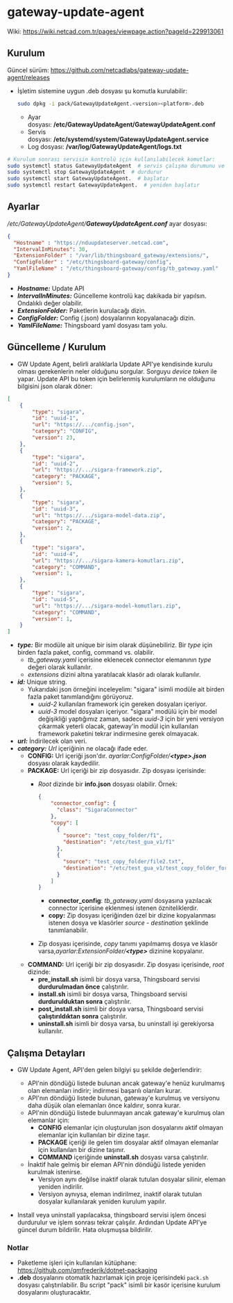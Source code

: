 # gateway-update-agent

Wiki: <https://wiki.netcad.com.tr/pages/viewpage.action?pageId=229913061>

## Kurulum

Güncel sürüm: <https://github.com/netcadlabs/gateway-update-agent/releases> 

* İşletim sistemine uygun .deb dosyası şu komutla kurulabilir:
  
  ```bash
  sudo dpkg -i pack/GatewayUpdateAgent.<version><platform>.deb
  ```
  
  * Ayar dosyası: **/etc/GatewayUpdateAgent/GatewayUpdateAgent.conf**
  * Servis dosyası: **/etc/systemd/system/GatewayUpdateAgent.service**
  * Log dosyası: **/var/log/GatewayUpdateAgent/logs.txt**

```bash
# Kurulum sonrası servisin kontrolü için kullanılabilecek komutlar:
sudo systemctl status GatewayUpdateAgent  # servis çalışma durumunu ve son logları gösterir
sudo systemctl stop GatewayUpdateAgent  # durdurur
sudo systemctl start GatewayUpdateAgent.  # başlatır
sudo systemctl restart GatewayUpdateAgent.  # yeniden başlatır
```

## Ayarlar

*/etc/GatewayUpdateAgent/**GatewayUpdateAgent.conf*** ayar dosyası:

```json
{
  "Hostname" : "https://nduupdateserver.netcad.com",
  "IntervalInMinutes": 30,
  "ExtensionFolder" : "/var/lib/thingsboard_gateway/extensions/",
  "ConfigFolder" : "/etc/thingsboard-gateway/config",
  "YamlFileName" : "/etc/thingsboard-gateway/config/tb_gateway.yaml"
}
```

* ***Hostname:*** Update API
* ***IntervalInMinutes:*** Güncelleme kontrolü kaç dakikada bir yapılsın. Ondalıklı değer olabilir.
* ***ExtensionFolder:*** Paketlerin kurulacağı dizin.
* ***ConfigFolder:*** Config (.json) dosyalarının kopyalanacağı dizin.
* ***YamlFileName:*** Thingsboard yaml dosyası tam yolu.

## Güncelleme / Kurulum

* GW Update Agent, belirli aralıklarla Update API'ye kendisinde kurulu olması gerekenlerin neler olduğunu sorgular. Sorguyu *device token* ile yapar. Update API bu token için belirlenmiş kurulumların ne olduğunu bilgisini json olarak döner:

```json
[
    {
        "type": "sigara",
        "id": "uuid-1",
        "url": "https://.../config.json",
        "category": "CONFIG",
        "version": 23,
    },
    {
        "type": "sigara",
        "id": "uuid-2",
        "url": "https://.../sigara-framework.zip",
        "category": "PACKAGE",
        "version": 5,
    },
    {
        "type": "sigara",
        "id": "uuid-3",
        "url": "https://.../sigara-model-data.zip",
        "category": "PACKAGE",
        "version": 2,
    },
    {
        "type": "sigara",
        "id": "uuid-4",
        "url": "https://.../sigara-kamera-komutları.zip",
        "category": "COMMAND",
        "version": 1,
    },
    {
        "type": "sigara",
        "id": "uuid-5",
        "url": "https://.../sigara-model-komutları.zip",
        "category": "COMMAND",
        "version": 1,
    }
]
```

* ***type:*** Bir modüle ait unique bir isim olarak düşünebiliriz. Bir *type* için birden fazla paket, config, command vs. olabilir.
  * *tb_gateway.yaml* içerisine eklenecek connector elemanının *type* değeri olarak kullanılır.
  * *extensions* dizini altına yaratılacak klasör adı olarak kullanılır.
* ***id:*** Unique string.
  * Yukarıdaki json örneğini inceleyelim: "sigara" isimli modüle ait birden fazla paket tanımlandığını görüyoruz.
    * *uuid-2* kullanılan framework için gereken dosyaları içeriyor.
    * *uuid-3* model dosyaları içeriyor. "sigara" modülü için bir model değişikliği yaptığımız zaman, sadece *uuid-3* için bir yeni versiyon çıkarmak yeterli olacak, gateway'in modül için kullanılan framework paketini tekrar indirmesine gerek olmayacak.
* ***url:*** İndirilecek olan veri.
* ***category:*** *Url* içeriğinin ne olacağı ifade eder.
  * **CONFIG:** Url içeriği json'dır. *ayarlar:ConfigFolder/**\<type>.json*** dosyası olarak kaydedilir.
  * **PACKAGE:** Url içeriği bir zip dosyasıdır. Zip dosyası içerisinde:
    * *Root* dizinde bir **info.json** dosyası olabilir. Örnek:

      ```json
      {
          "connector_config": {
            "class": "SigaraConnector"
          },
          "copy": [
            {
              "source": "test_copy_folder/f1",
              "destination": "/etc/test_gua_v1/f1"
            },
            {
              "source": "test_copy_folder/file2.txt",
              "destination": "/etc/test_gua_v1/test_copy_folder_for_file2"
            }
          ]
      }
      ```

      * **connector_config**: *tb_gateway.yaml* dosyasına yazılacak connector içerisine eklenmesi istenen özniteliklerdir.
      * **copy:** Zip dosyası içeriğinden özel bir dizine kopyalanması istenen dosya ve klasörler *source - destination* şeklinde tanımlanabilir.
    * Zip dosyası içerisinde, *copy* tanımı yapılmamış dosya ve klasör varsa,*ayarlar:ExtensionFolder/**\<type>*** dizinine kopyalanır.  
  * **COMMAND:** Url içeriği bir zip dosyasıdır. Zip dosyası içerisinde, *root* dizinde:
    * **pre_install.sh** isimli bir dosya varsa, Thingsboard servisi **durdurulmadan önce** çalıştırılır.
    * **install.sh** isimli bir dosya varsa, Thingsboard servisi **durdurulduktan sonra** çalıştırılır.
    * **post_install.sh** isimli bir dosya varsa, Thingsboard servisi **çalıştırıldıktan sonra** çalıştırılır.
    * **uninstall.sh** isimli bir dosya varsa, bu uninstall işi gerekiyorsa kullanılır.


## Çalışma Detayları

* GW Update Agent, API'den gelen bilgiyi şu şekilde değerlendirir:
  * API'nin döndüğü listede bulunan ancak gateway'e henüz kurulmamış olan elemanları indirir; indirmesi başarılı olanları kurar.
  * API'nın döndüğü listede bulunan, gateway'e kurulmuş ve versiyonu daha düşük olan elemanları önce kaldırır, sonra kurar.
  * API'nin döndüğü listede bulunmayan ancak gateway'e kurulmuş olan elemanlar için:
    * **CONFIG** elemanlar için oluşturulan json dosyalarını aktif olmayan elemanlar için kullanılan bir dizine taşır.
    * **PACKAGE** içeriği ile gelen tim dosyalar aktif olmayan elemanlar için kullanılan bir dizine taşınır.
    * **COMMAND** içeriğinde **uninstall.sh** dosyası varsa çalıştırılır.
  * İnaktif hale gelmiş bir eleman API'nin döndüğü listede yeniden kurulmak istenirse.
    * Versiyon aynı değilse inaktif olarak tutulan dosyalar silinir, eleman yeniden indirilir.
    * Versiyon aynıysa, eleman indirilmez, inaktif olarak tutulan dosyalar kullanılarak yeniden kurulum yapılır.

* Install veya uninstall yapılacaksa, thingsboard servisi işlem öncesi durdurulur ve işlem sonrası tekrar çalışılır. Ardından Update API'ye güncel durum bildirilir. Hata oluşmuşsa bildirilir.
    
### Notlar

* Paketleme işleri için kullanılan kütüphane: <https://github.com/qmfrederik/dotnet-packaging>
* **.deb** dosyalarını otomatik hazırlamak için proje içerisindeki ```pack.sh``` dosyası çalıştırılabilir. Bu script "pack" isimli bir kasör içerisine kurulum dosyalarını oluşturacaktır.

